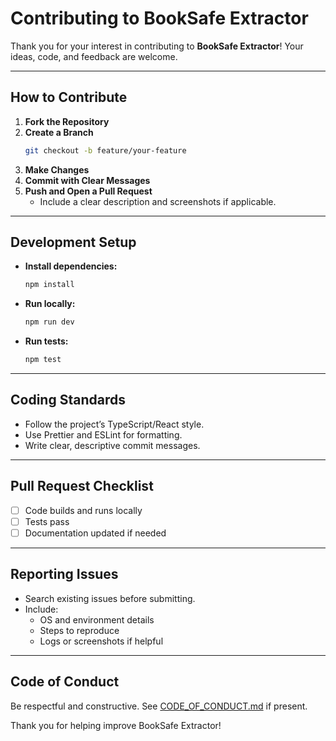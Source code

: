 # Contributing to BookSafe Extractor

Thank you for your interest in contributing to **BookSafe Extractor**! Your ideas, code, and feedback are welcome.

---

## How to Contribute

1. **Fork the Repository**
2. **Create a Branch**
   ```bash
   git checkout -b feature/your-feature
   ```
3. **Make Changes**
4. **Commit with Clear Messages**
5. **Push and Open a Pull Request**
   - Include a clear description and screenshots if applicable.

---

## Development Setup

- **Install dependencies:**  
  ```bash
  npm install
  ```
- **Run locally:**  
  ```bash
  npm run dev
  ```
- **Run tests:**  
  ```bash
  npm test
  ```

---

## Coding Standards

- Follow the project’s TypeScript/React style.
- Use Prettier and ESLint for formatting.
- Write clear, descriptive commit messages.

---

## Pull Request Checklist

- [ ] Code builds and runs locally
- [ ] Tests pass
- [ ] Documentation updated if needed

---

## Reporting Issues

- Search existing issues before submitting.
- Include:
  - OS and environment details
  - Steps to reproduce
  - Logs or screenshots if helpful

---

## Code of Conduct

Be respectful and constructive. See [CODE_OF_CONDUCT.md](./CODE_OF_CONDUCT.md) if present.

Thank you for helping improve BookSafe Extractor!
